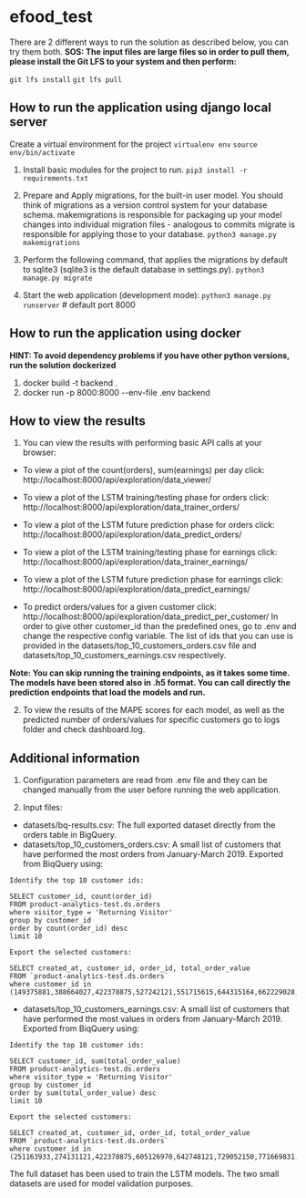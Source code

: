 # efood_test

There are 2 different ways to run the solution as described below, you can try them both.
**SOS: The input files are large files so in order to pull them, please install the Git LFS to your system and then perform:**

`git lfs install`
`git lfs pull`

## How to run the application using django local server

Create a virtual environment for the project
`virtualenv env`
`source env/bin/activate`


1) Install basic modules for the project to run.
`pip3 install -r requirements.txt`

2) Prepare and Apply migrations, for the built-in user model.
You should think of migrations as a version control system for your database schema. 
makemigrations is responsible for packaging up your model changes into individual migration files - analogous to commits
migrate is responsible for applying those to your database.
`python3 manage.py makemigrations`

3) Perform the following command, that applies the migrations by default to sqlite3 (sqlite3 is the default database in settings.py).
`python3 manage.py migrate`

4) Start the web application (development mode):
`python3 manage.py runserver` # default port 8000

## How to run the application using docker

**HINT: To avoid dependency problems if you have other python versions, run the solution dockerized**
1) docker build -t backend .
2) docker run -p 8000:8000 --env-file .env backend

## How to view the results
1) You can view the results with performing basic API calls at your browser:

- To view a plot of the count(orders), sum(earnings) per day click:  http://localhost:8000/api/exploration/data_viewer/

- To view a plot of the LSTM training/testing phase for orders click: http://localhost:8000/api/exploration/data_trainer_orders/
- To view a plot of the LSTM future prediction phase for orders click: http://localhost:8000/api/exploration/data_predict_orders/

- To view a plot of the LSTM training/testing phase for earnings click: http://localhost:8000/api/exploration/data_trainer_earnings/
- To view a plot of the LSTM future prediction phase for earnings click: http://localhost:8000/api/exploration/data_predict_earnings/

- To predict orders/values for a given customer click: http://localhost:8000/api/exploration/data_predict_per_customer/
In order to give other customer_id than the predefined ones, go to .env and change the respective config variable.
The list of ids that you can use is provided in the datasets/top_10_customers_orders.csv file and datasets/top_10_customers_earnings.csv respectively. 

**Note: You can skip running the training endpoints, as it takes some time. The models have been stored also in .h5 format. 
You can call directly the prediction endpoints that load the models and run.**  

2) To view the results of the MAPE scores for each model, as well as the predicted number of orders/values for specific customers go to logs folder and check dashboard.log.


## Additional information
1) Configuration parameters are read from .env file and they can be changed manually from the user before running the web application.

2) Input files:
- datasets/bq-results.csv: The full exported dataset directly from the orders table in BigQuery.
- datasets/top_10_customers_orders.csv: A small list of customers that have performed the most orders from January-March 2019. Exported from BiqQuery using:

```
Identify the top 10 customer ids:

SELECT customer_id, count(order_id)
FROM product-analytics-test.ds.orders
where visitor_type = 'Returning Visitor' 
group by customer_id
order by count(order_id) desc
limit 10
```

```
Export the selected customers:

SELECT created_at, customer_id, order_id, total_order_value 
FROM `product-analytics-test.ds.orders`
where customer_id in (149375881,388664027,422378875,527242121,551715615,644315164,662229028,706537722,839511663,891671091)
```
- datasets/top_10_customers_earnings.csv: A small list of customers that have performed the most values in orders from January-March 2019. Exported from BiqQuery using:

```
Identify the top 10 customer ids:

SELECT customer_id, sum(total_order_value)
FROM product-analytics-test.ds.orders
where visitor_type = 'Returning Visitor' 
group by customer_id
order by sum(total_order_value) desc
limit 10
```

```
Export the selected customers:

SELECT created_at, customer_id, order_id, total_order_value 
FROM `product-analytics-test.ds.orders`
where customer_id in (251163933,274131121,422378875,605126970,642748121,729052150,771669831,813139442,855149500,993537497)
```

The full dataset has been used to train the LSTM models. The two small datasets are used for model validation purposes.



